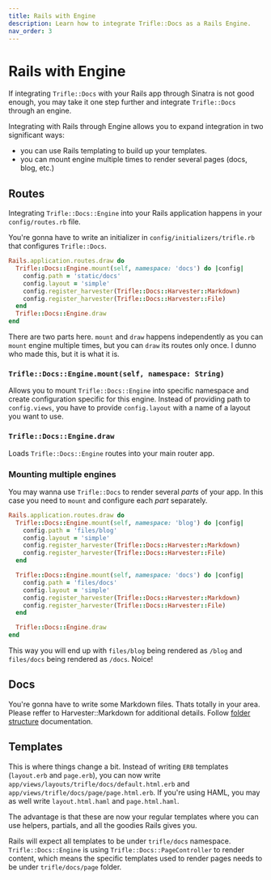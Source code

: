 ```yaml
---
title: Rails with Engine
description: Learn how to integrate Trifle::Docs as a Rails Engine.
nav_order: 3
---
```


# Rails with Engine

If integrating `Trifle::Docs` with your Rails app through Sinatra is not good enough, you may take it one step further and integrate `Trifle::Docs` through an engine.

Integrating with Rails through Engine allows you to expand integration in two significant ways:
- you can use Rails templating to build up your templates.
- you can mount engine multiple times to render several pages (docs, blog, etc.)

## Routes

Integrating `Trifle::Docs::Engine` into your Rails application happens in your `config/routes.rb` file.

You're gonna have to write an initializer in `config/initializers/trifle.rb` that configures `Trifle::Docs`.

```ruby
Rails.application.routes.draw do
  Trifle::Docs::Engine.mount(self, namespace: 'docs') do |config|
    config.path = 'static/docs'
    config.layout = 'simple'
    config.register_harvester(Trifle::Docs::Harvester::Markdown)
    config.register_harvester(Trifle::Docs::Harvester::File)
  end
  Trifle::Docs::Engine.draw
end
```

There are two parts here. `mount` and `draw` happens independently as you can `mount` engine multiple times, but you can `draw` its routes only once. I dunno who made this, but it is what it is.


### `Trifle::Docs::Engine.mount(self, namespace: String)`

Allows you to mount `Trifle::Docs::Engine` into specific namespace and create configuration specific for this engine. Instead of providing path to `config.views`, you have to provide `config.layout` with a name of a layout you want to use.

### `Trifle::Docs::Engine.draw`

Loads `Trifle::Docs::Engine` routes into your main router app.

### Mounting multiple engines

You may wanna use `Trifle::Docs` to render several _parts_ of your app. In this case you need to `mount` and configure each _part_ separately.

```ruby
Rails.application.routes.draw do
  Trifle::Docs::Engine.mount(self, namespace: 'blog') do |config|
    config.path = 'files/blog'
    config.layout = 'simple'
    config.register_harvester(Trifle::Docs::Harvester::Markdown)
    config.register_harvester(Trifle::Docs::Harvester::File)
  end

  Trifle::Docs::Engine.mount(self, namespace: 'docs') do |config|
    config.path = 'files/docs'
    config.layout = 'simple'
    config.register_harvester(Trifle::Docs::Harvester::Markdown)
    config.register_harvester(Trifle::Docs::Harvester::File)
  end

  Trifle::Docs::Engine.draw
end
```

This way you will end up with `files/blog` being rendered as `/blog` and `files/docs` being rendered as `/docs`. Noice!

## Docs

You're gonna have to write some Markdown files. Thats totally in your area. Please reffer to Harvester::Markdown for additional details. Follow [folder structure](/trifle-docs/folder_structure) documentation.

## Templates

This is where things change a bit. Instead of writing `ERB` templates (`layout.erb` and `page.erb`), you can now write `app/views/layouts/trifle/docs/default.html.erb` and `app/views/trifle/docs/page/page.html.erb`. If you're using HAML, you may as well write `layout.html.haml` and `page.html.haml`.

The advantage is that these are now your regular templates where you can use helpers, partials, and all the goodies Rails gives you.

Rails will expect all templates to be under `trifle/docs` namespace. `Trifle::Docs::Engine` is using `Trifle::Docs::PageController` to render content, which means the specific templates used to render pages needs to be under `trifle/docs/page` folder.